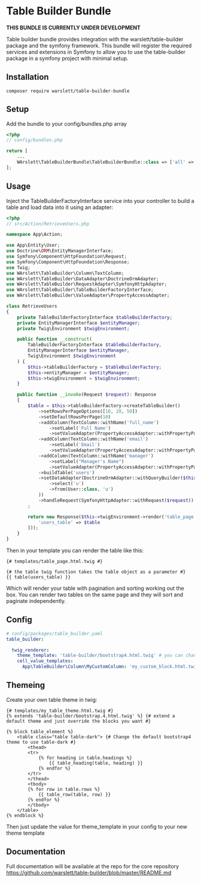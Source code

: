 # Table Builder Bundle
**THIS BUNDLE IS CURRENTLY UNDER DEVELOPMENT**

Table builder bundle provides integration with the warslett/table-builder package and the symfony framework. This bundle
will register the required services and extensions in Symfony to allow you to use the table-builder package in a
symfony project with minimal setup.

## Installation
`composer require warslett/table-builder-bundle`

## Setup
Add the bundle to your config/bundles.php array

``` php
<?php
// config/bundles.php

return [
    ...
    WArslett\TableBuilderBundle\TableBuilderBundle::class => ['all' => true],
];
```

## Usage
Inject the TableBuilderFactoryInterface service into your controller to build a table and load data into it using an
adapter:
``` php
<?php
// src/Action/RetrieveUsers.php

namespace App\Action;

use App\Entity\User;
use Doctrine\ORM\EntityManagerInterface;
use Symfony\Component\HttpFoundation\Request;
use Symfony\Component\HttpFoundation\Response;
use Twig;
use WArslett\TableBuilder\Column\TextColumn;
use WArslett\TableBuilder\DataAdapter\DoctrineOrmAdapter;
use WArslett\TableBuilder\RequestAdapter\SymfonyHttpAdapter;
use WArslett\TableBuilder\TableBuilderFactoryInterface;
use WArslett\TableBuilder\ValueAdapter\PropertyAccessAdapter;

class RetrieveUsers
{
    private TableBuilderFactoryInterface $tableBuilderFactory;
    private EntityManagerInterface $entityManager;
    private Twig\Environment $twigEnvironment;

    public function __construct(
        TableBuilderFactoryInterface $tableBuilderFactory,
        EntityManagerInterface $entityManager,
        Twig\Environment $twigEnvironment
    ) {
        $this->tableBuilderFactory = $tableBuilderFactory;
        $this->entityManager = $entityManager;
        $this->twigEnvironment = $twigEnvironment;
    }

    public function __invoke(Request $request): Response
    {
        $table = $this->tableBuilderFactory->createTableBuilder()
            ->setRowsPerPageOptions([10, 20, 50])
            ->setDefaultRowsPerPage(10)
            ->addColumn(TextColumn::withName('full_name')
                ->setLabel('Full Name')
                ->setValueAdapter(PropertyAccessAdapter::withPropertyPath('fullName')))
            ->addColumn(TextColumn::withName('email')
                ->setLabel('Email')
                ->setValueAdapter(PropertyAccessAdapter::withPropertyPath('email')))
            ->addColumn(TextColumn::withName('manager')
                ->setLabel("Manager's Name")
                ->setValueAdapter(PropertyAccessAdapter::withPropertyPath('manager.fullName')))
            ->buildTable('users')
            ->setDataAdapter(DoctrineOrmAdapter::withQueryBuilder($this->entityManager->createQueryBuilder()
                ->select('u')
                ->from(User::class, 'u')
            ))
            ->handleRequest(SymfonyHttpAdapter::withRequest($request))
        ;

        return new Response($this->twigEnvironment->render('table_page.html.twig', [
            'users_table' => $table
        ]));
    }
}
```
Then in your template you can render the table like this:
``` twig
{# templates/table_page.html.twig #}

{# the table twig function takes the table object as a parameter #}
{{ table(users_table) }}
```
Which will render your table with pagination and sorting working out the box. You can render two tables on the same page
and they will sort and paginate independently.

## Config
``` yaml
# config/packages/table_builder.yaml
table_builder:

  twig_renderer:
    theme_template: 'table-builder/bootstrap4.html.twig' # you can change the default twig theme here
    cell_value_templates:
      App\TableBuilder\Column\MyCustomColumn: 'my_custom_block.html.twig' # add a custom column template

```

## Themeing
Create your own table theme in twig:
``` twig
{# templates/my_table_theme.html.twig #}
{% extends 'table-builder/bootstrap.4.html.twig' %} {# extend a default theme and just override the blocks you want #}

{% block table_element %}
    <table class="table table-dark"> {# Change the default bootstrap4 theme to use table-dark #}
        <thead>
        <tr>
            {% for heading in table.headings %}
                {{ table_heading(table, heading) }}
            {% endfor %}
        </tr>
        </thead>
        <tbody>
        {% for row in table.rows %}
            {{ table_row(table, row) }}
        {% endfor %}
        </tbody>
    </table>
{% endblock %}
```
Then just update the value for theme_template in your config to your new theme template

## Documentation
Full documentation will be available at the repo for the core repository https://github.com/warslett/table-builder/blob/master/README.md
